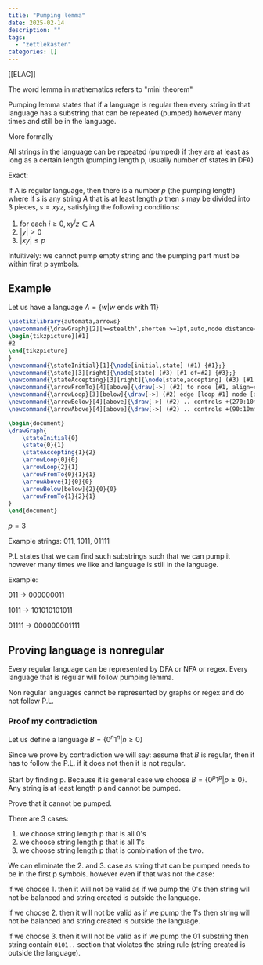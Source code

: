 ```yaml
---
title: "Pumping lemma"
date: 2025-02-14
description: ""
tags: 
  - "zettlekasten"
categories: []
---
```


[[ELAC]]

The word lemma in mathematics refers to "mini theorem"

Pumping lemma states that if a language is regular then every string in that language has a substring that can be repeated (pumped) however many times and still be in the language.

More formally

All strings in the language can be repeated (pumped) if they are at least as long as a certain length (pumping length p, usually number of states in DFA)

Exact:

If A is regular language, then there is a number $p$ (the pumping length) where if $s$ is any string $A$ that is at least length $p$ then $s$ may be divided into 3 pieces, $s = xyz$, satisfying the following conditions:

1. for each $i \geq 0, xy^iz \in A$
2. $|y| > 0$
3. $|xy| \leq p$

Intuitively: we cannot pump empty string and the pumping part must be within first p symbols.

## Example

Let us have a language $A = \{w | w \text{ ends with } 11 \}$ 

```tikz
\usetikzlibrary{automata,arrows}
\newcommand{\drawGraph}[2][>=stealth',shorten >=1pt,auto,node distance=1.5cm, scale=2, transform shape]{
\begin{tikzpicture}[#1]
#2
\end{tikzpicture}
}
\newcommand{\stateInitial}[1]{\node[initial,state] (#1) {#1};}
\newcommand{\state}[3][right]{\node[state] (#3) [#1 of=#2] {#3};}
\newcommand{\stateAccepting}[3][right]{\node[state,accepting] (#3) [#1 of=#2] {#3};}
\newcommand{\arrowFromTo}[4][above]{\draw[->] (#2) to node [#1, align=center] {#4} (#3);}
\newcommand{\arrowLoop}[3][below]{\draw[->] (#2) edge [loop #1] node [align=center] {#3} (#2);}
\newcommand{\arrowBelow}[4][above]{\draw[->] (#2) .. controls +(270:10mm) and +(270:10mm) .. node [#1, align=center] {#4} (#3);}
\newcommand{\arrowAbove}[4][above]{\draw[->] (#2) .. controls +(90:10mm) and +(90:10mm) .. node [#1, align=center] {#4} (#3);}

\begin{document}
\drawGraph{
	\stateInitial{0}
	\state{0}{1}
	\stateAccepting{1}{2}
	\arrowLoop{0}{0}
	\arrowLoop{2}{1}
	\arrowFromTo{0}{1}{1}
	\arrowAbove{1}{0}{0}
	\arrowBelow[below]{2}{0}{0}
	\arrowFromTo{1}{2}{1}	
}
\end{document}
```

$p = 3$

Example strings: $011$, $1011$, $01111$ 

P.L states that we can find such substrings such that we can pump it however many times we like and language is still in the language.

Example:

$011$ -> 000000011

$1011$ -> 101010101011

$01111$ -> 000000001111

## Proving language is nonregular

Every regular language can be represented by DFA or NFA or regex. Every language that is regular will follow pumping lemma.

Non regular languages cannot be represented by graphs or regex and do not follow P.L.

### Proof my contradiction

Let us define a language $B = \{ 0^n1^n | n \geq 0 \}$

Since we prove by contradiction we will say: assume that $B$ is regular, then it has to follow the P.L. if it does not then it is not regular. 

Start by finding p. Because it is general case we choose $B = \{ 0^p1^p | p \geq 0 \}$. Any string is at least length p and cannot be pumped.

Prove that it cannot be pumped.

There are 3 cases:

1. we choose string length p that is all 0's
2. we choose string length p that is all 1's
3. we choose string length p that is combination of the two.

We can eliminate the 2. and 3. case as string that can be pumped needs to be in the first p symbols. however even if that was not the case:

if we choose 1. then it will not be valid as if we pump the 0's then string will not be balanced and string created is outside the language.

if we choose 2. then it will not be valid as if we pump the 1's then string will not be balanced and string created is outside the language.

if we choose 3. then it will not be valid as if we pump the 01 substring then string contain `0101..` section that violates the string rule (string created is outside the language).
